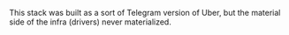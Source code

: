 This stack was built as a sort of Telegram version of Uber, but the material side of the infra (drivers) never materialized.
